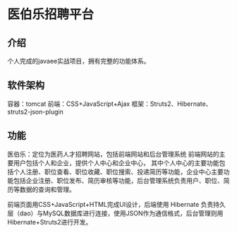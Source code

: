 # 医伯乐招聘平台

## 介绍

个人完成的javaee实战项目，拥有完整的功能体系。

## 软件架构

容器：tomcat 前端：CSS+JavaScript+Ajax 框架：Struts2、Hibernate、struts2-json-plugin

## 功能

医伯乐：定位为医药人才招聘网站，包括前端网站和后台管理系统
前端网站的主要用户包括个人和企业，提供个人中心和企业中心， 其中个人中心的主要功能包括个人注册、职位查看、职位收藏、职位搜索、投递简历等功能，企业中心主要功能包括企业注册、职位发布、简历审核等功能，后台管理系统负责用户、职位、简历等数据的查询和管理。

前端页面用CSS+JavaScript+HTML完成UI设计，后端使用 Hibernate 负责持久层（dao）与MySQL数据库进行连接，使用JSON作为通信格式，后台管理则用Hibernate+Struts2进行开发。

